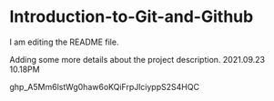 # Introduction-to-Git-and-Github
I am editing the README file. 

Adding some more details about the project description.
2021.09.23 10.18PM

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
